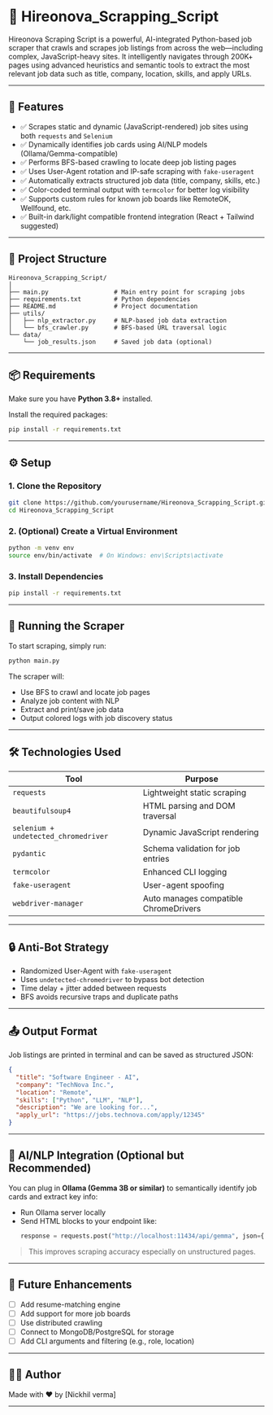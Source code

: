 
# 🚀 Hireonova_Scrapping_Script

Hireonova Scraping Script is a powerful, AI-integrated Python-based job scraper that crawls and scrapes job listings from across the web—including complex, JavaScript-heavy sites. It intelligently navigates through 200K+ pages using advanced heuristics and semantic tools to extract the most relevant job data such as title, company, location, skills, and apply URLs.

---

## 📌 Features

- ✅ Scrapes static and dynamic (JavaScript-rendered) job sites using both `requests` and `Selenium`
- ✅ Dynamically identifies job cards using AI/NLP models (Ollama/Gemma-compatible)
- ✅ Performs BFS-based crawling to locate deep job listing pages
- ✅ Uses User-Agent rotation and IP-safe scraping with `fake-useragent`
- ✅ Automatically extracts structured job data (title, company, skills, etc.)
- ✅ Color-coded terminal output with `termcolor` for better log visibility
- ✅ Supports custom rules for known job boards like RemoteOK, Wellfound, etc.
- ✅ Built-in dark/light compatible frontend integration (React + Tailwind suggested)

---

## 🧱 Project Structure

```
Hireonova_Scrapping_Script/
│
├── main.py                  # Main entry point for scraping jobs
├── requirements.txt         # Python dependencies
├── README.md                # Project documentation
├── utils/
│   ├── nlp_extractor.py     # NLP-based job data extraction
│   └── bfs_crawler.py       # BFS-based URL traversal logic
└── data/
    └── job_results.json     # Saved job data (optional)
```

---

## 📦 Requirements

Make sure you have **Python 3.8+** installed.

Install the required packages:

```bash
pip install -r requirements.txt
```

---

## ⚙️ Setup

### 1. Clone the Repository

```bash
git clone https://github.com/yourusername/Hireonova_Scrapping_Script.git
cd Hireonova_Scrapping_Script
```

### 2. (Optional) Create a Virtual Environment

```bash
python -m venv env
source env/bin/activate  # On Windows: env\Scripts\activate
```

### 3. Install Dependencies

```bash
pip install -r requirements.txt
```

---

## 🚀 Running the Scraper

To start scraping, simply run:

```bash
python main.py
```

The scraper will:
- Use BFS to crawl and locate job pages
- Analyze job content with NLP
- Extract and print/save job data
- Output colored logs with job discovery status

---

## 🛠 Technologies Used

| Tool                  | Purpose                                 |
|-----------------------|-----------------------------------------|
| `requests`            | Lightweight static scraping             |
| `beautifulsoup4`      | HTML parsing and DOM traversal          |
| `selenium + undetected_chromedriver` | Dynamic JavaScript rendering |
| `pydantic`            | Schema validation for job entries       |
| `termcolor`           | Enhanced CLI logging                    |
| `fake-useragent`      | User-agent spoofing                     |
| `webdriver-manager`   | Auto manages compatible ChromeDrivers   |

---

## 🔒 Anti-Bot Strategy

- Randomized User-Agent with `fake-useragent`
- Uses `undetected-chromedriver` to bypass bot detection
- Time delay + jitter added between requests
- BFS avoids recursive traps and duplicate paths

---

## 📤 Output Format

Job listings are printed in terminal and can be saved as structured JSON:

```json
{
  "title": "Software Engineer - AI",
  "company": "TechNova Inc.",
  "location": "Remote",
  "skills": ["Python", "LLM", "NLP"],
  "description": "We are looking for...",
  "apply_url": "https://jobs.technova.com/apply/12345"
}
```

---

## 🧠 AI/NLP Integration (Optional but Recommended)

You can plug in **Ollama (Gemma 3B or similar)** to semantically identify job cards and extract key info:

- Run Ollama server locally
- Send HTML blocks to your endpoint like:
  ```python
  response = requests.post("http://localhost:11434/api/gemma", json={"prompt": html_chunk})
  ```

> This improves scraping accuracy especially on unstructured pages.

---

## 📅 Future Enhancements

- [ ] Add resume-matching engine
- [ ] Add support for more job boards
- [ ] Use distributed crawling
- [ ] Connect to MongoDB/PostgreSQL for storage
- [ ] Add CLI arguments and filtering (e.g., role, location)

---

## 👨‍💻 Author

Made with ❤️ by [Nickhil verma]  

---


